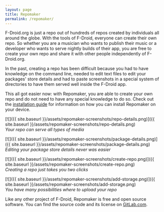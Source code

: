```yaml
---
layout: page
title: Repomaker
permalink: /repomaker/
---
```


F-Droid.org is just a repo out of hundreds of repos created by individuals
all around the globe. With the tools of F-Droid, everyone can create their
own repo. So whether you are a musician who wants to publish their music
or a developer who wants to serve nightly builds of their app,
you are free to create your own repo and share it with other people
independently of F-Droid.org.

In the past, creating a repo has been difficult because you had to have
knowledge on the command line, needed to edit text files to edit your
packages' store details and had to paste screenshots in a special system
of directories to have them served well inside the F-Droid app.

This all got easier now: with Repomaker, you are able to create your own
repo and do not need to have any special knowledge to do so.
Check out the
[installation guide](https://gitlab.com/fdroid/repomaker/blob/master/README.md#installation)
for information on how you can install Repomaker on your device.

[![]({{ site.baseurl }}/assets/repomaker-screenshots/repo-details.png)]({{ site.baseurl }}/assets/repomaker-screenshots/repo-details.png)<br/>
*Your repo can serve all types of media*

[![]({{ site.baseurl }}/assets/repomaker-screenshots/package-details.png)]({{ site.baseurl }}/assets/repomaker-screenshots/package-details.png)<br/>
*Editing your package store details never was easier*

[![]({{ site.baseurl }}/assets/repomaker-screenshots/create-repo.png)]({{ site.baseurl }}/assets/repomaker-screenshots/create-repo.png)<br/>
*Creating a repo just takes you two clicks*

[![]({{ site.baseurl }}/assets/repomaker-screenshots/add-storage.png)]({{ site.baseurl }}/assets/repomaker-screenshots/add-storage.png)<br/>
*You have many possibilities where to upload your repo*

Like any other project of F-Droid, Repomaker is free and open source
software. You can find the source code and its license on
[GitLab.com](https://gitlab.com/fdroid/repomaker).

